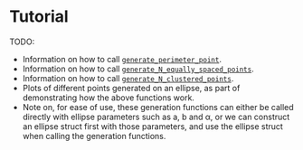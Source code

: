 # Tutorial

TODO:
* Information on how to call [`generate_perimeter_point`](@ref).
* Information on how to call [`generate_N_equally_spaced_points`](@ref).
* Information on how to call [`generate_N_clustered_points`](@ref).
* Plots of different points generated on an ellipse, as part of demonstrating how the above functions work.
* Note on, for ease of use, these generation functions can either be called directly with ellipse parameters such as a, b and α, or we can construct an ellipse struct first with those parameters, and use the ellipse struct when calling the generation functions.
